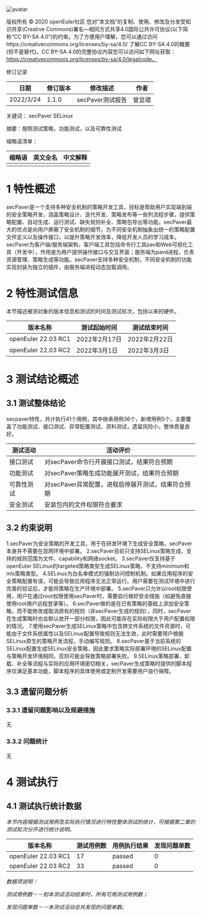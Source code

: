 ![avatar](../images/openEuler.png)

版权所有 © 2020  openEuler社区
 您对“本文档”的复制、使用、修改及分发受知识共享(Creative Commons)署名—相同方式共享4.0国际公共许可协议(以下简称“CC BY-SA 4.0”)的约束。为了方便用户理解，您可以通过访问https://creativecommons.org/licenses/by-sa/4.0/ 了解CC BY-SA 4.0的概要 (但不是替代)。CC BY-SA 4.0的完整协议内容您可以访问如下网址获取：https://creativecommons.org/licenses/by-sa/4.0/legalcode。

修订记录

| 日期          | 修订版本 | 修改描述         | 作者     |
| ------------- | -------- | ---------------- | -------- |
| 2022/3/24     | 1.1.0    | secPaver测试报告 | 曾显珺   |

 关键词： secPaver  SELinux


摘要：按照测试策略，功能测试，以及可靠性测试

缩略语清单：

| 缩略语 | 英文全名 | 中文解释 |
| ------ | -------- | -------- |
|        |          |          |

# 1     特性概述

secPaver是一个支持多种安全机制的策略开发工具，目标是帮助用户实现端到端的安全策略开发，涵盖策略设计、迭代开发、策略发布等一些列流程步骤，提供策略配置、自动生成、运行测试、缺失规则补全、策略包导出等功能。secPaver最大的优点是向用户屏蔽了安全机制的细节，为不同安全机制抽象出统一的策略配置文件定义以及操作接口，以提升策略开发效率，降低开发人员的学习成本。
secPaver为客户端/服务端架构，客户端工具包括命令行工具pav和Web可视化工具（开发中），作用是为用户提供操作接口与交互界面；服务端为pavd进程，负责资源管理、策略生成等功能。secPaver支持多种安全机制，不同安全机制的功能实现封装为独立的插件，由服务端进程动态加载调用。


# 2     特性测试信息

本节描述被测对象的版本信息和测试的时间及测试轮次，包括以来的硬件。

| 版本名称 | 测试起始时间 | 测试结束时间 |
| -------- | ------------ | ------------ |
|openEuler 22.03 RC1 |2022年2月17日|2022年2月22日|
|openEuler 22.03 RC2 |2022年3月1日|2022年3月3日|


# 3     测试结论概述

## 3.1   测试整体结论

secpaver特性，共计执行41个用例，其中继承用例36个，新增用例5个，主要覆盖了功能测试、接口测试、异常配置测试、资料测试，遗留风险小，整体质量良好。

| 测试活动 | 活动评价 |
| -------- | -------- |
| 接口测试 | 对secPaver命令行开展接口测试，结果符合预期   |
| 功能测试 | 对secPaver策略生成功能展开测试，结果符合预期    |
| 可靠性测试 | 对secPaver异常配置，进程启停展开测试，结果符合预期    |
| 安全测试 | 安装包内的文件权限符合要求   |

## 3.2   约束说明

1.secPaver为安全策略的开发工具，用于在研发环境下生成安全策略，secPaver本身并不需要在现网环境中部署。
2.secPaver目前只支持SELinux策略生成，支持的规则范围为文件、capability和网络socket。
3.secPaver仅支持基于openEuler SELinux的targeted策略类型生成SELinux策略，不支持minimum和mls策略类型。
4.SELinux为白名单模式的强制访问控制机制。如果应用程序的安全策略配置有误，可能会导致应用程序无法正常运行。用户需要在测试环境中进行完善的验证后，才能将策略在生产环境中部署。
5.secPaver只允许以root权限使用，用户在通过root权限使用secPaver时，需要自行做好安全措施（如避免直接使用root用户远程登录等）。
6.secPaver做的是在已有策略的基础上添加安全策略，而不能修改或取消原有的规则（非secPaver生成的规则），同时，secPaver在生成策略时也会默认放开一部分权限，因此可能存在实际权限大于用户配置权限的情况。
7.使用secPaver生成SELinux策略中包含跨文件系统的文件资源时，可能由于文件系统属性以及SELinux配置导致规则无法生效，此时需要用户根据SELinux原生的策略开发流程，手动编写规则。
8.secPaver基于当前系统的SELinux配置生成SELinux安全策略，因此要求策略实际部署环境的SELinux配置与策略开发环境相同，否则可能会导致策略部署失败。
9.SELinux策略部署、卸载、补全等流程与实际的应用环境密切相关，secPaver生成策略时提供的脚本程序仅满足基本功能，脚本程序的具体使用或定制开发需要用户自行保障。


## 3.3   遗留问题分析

### 3.3.1 遗留问题影响以及规避措施

无

### 3.3.2 问题统计

无

# 4     测试执行

## 4.1   测试执行统计数据

*本节内容根据测试用例及实际执行情况进行特性整体测试的统计，可根据第二章的测试轮次分开进行统计说明。*

| 版本名称            | 测试用例数 | 用例执行结果 | 发现问题单数 |
| ------------------- | ---------- | ------------ | ------------ |
| openEuler 22.03 RC1 | 17         | passed       | 0            |
| openEuler 22.03 RC2 | 33         | passed       | 0            |


*数据项说明：*

*测试用例数－－到本测试活动结束时，所有可用测试用例数；*

*发现问题单数－－本测试活动总共发现的问题单数。*

 

